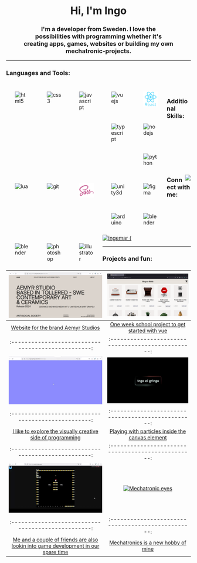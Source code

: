 <h1 align="center">Hi, I'm Ingo</h1>
<h3 align="center" style="text-wrap:balance">I'm a developer from Sweden. I love the possibilities with programming whether it's <br>
  creating apps, games, websites or building my own mechatronic-projects.</h3>

---

<h3 align="left">Languages and Tools:</h3>
<p>
<img alt="html5" align="left" width="40px" style="margin:1.7em" src="https://cdn.jsdelivr.net/gh/devicons/devicon@latest/icons/html5/html5-plain.svg" />
<img alt="css3" align="left" width="40px" style="margin:1.7em" src="https://cdn.jsdelivr.net/gh/devicons/devicon@latest/icons/css3/css3-plain.svg" />
<img alt="javascript" align="left" width="40px" style="margin:1.7em" src="https://cdn.jsdelivr.net/gh/devicons/devicon@latest/icons/javascript/javascript-plain.svg" />
<img alt="vuejs" align="left" width="40px" style="margin:1.7em" src="https://cdn.jsdelivr.net/gh/devicons/devicon@latest/icons/vuejs/vuejs-original.svg" />
<img alt="react" align="left" width="40px" style="margin:1.7em" src="https://raw.githubusercontent.com/devicons/devicon/master/icons/react/react-original-wordmark.svg" /> 
<img alt="typescript" align="left" width="40px" style="margin:1.7em" src="https://cdn.jsdelivr.net/gh/devicons/devicon@latest/icons/typescript/typescript-plain.svg" />
<img alt="nodejs" align="left" width="40px" style="margin:1.7em" src="https://cdn.jsdelivr.net/gh/devicons/devicon@latest/icons/nodejs/nodejs-plain.svg" />
<img alt="python" align="left" width="40px" style="margin:1.7em" src="https://cdn.jsdelivr.net/gh/devicons/devicon@latest/icons/python/python-plain.svg" />
<img alt="lua" align="left" width="40px" style="margin:1.7em" src="https://cdn.jsdelivr.net/gh/devicons/devicon@latest/icons/lua/lua-plain.svg" />
<img alt="git" align="left" width="40px" style="margin:1.7em" src="https://cdn.jsdelivr.net/gh/devicons/devicon@latest/icons/git/git-plain.svg" />
<img alt="sass" align="left" width="40px" style="margin:1.7em" src="https://raw.githubusercontent.com/devicons/devicon/master/icons/sass/sass-original.svg"\
</p>
<br/>
  
<h3 align="left">Additional Skills:</h3>
<img align="right" src="https://github-readme-stats.vercel.app/api?username=ingoelgringo&show_icons=true&theme=dracula">
<p align="left">
<img alt="unity3d" align="left" width="40px" style="margin:1.7em" src="https://www.vectorlogo.zone/logos/unity3d/unity3d-icon.svg"/>
<img alt="figma" align="left" width="40px" style="margin:1.7em" src="https://www.vectorlogo.zone/logos/figma/figma-icon.svg" />
<img alt="arduino" align="left" width="40px" style="margin:1.7em" src="https://cdn.worldvectorlogo.com/logos/arduino-1.svg"/>
<img alt="blender" align="left" width="40px" style="margin:1.7em" src="https://download.blender.org/branding/community/blender_community_badge_white.svg"/>   
<img alt="blender" align="left" width="40px" style="margin:1.7em" src="https://cdn.jsdelivr.net/gh/devicons/devicon@latest/icons/maya/maya-plain.svg"/>
</p>
<br/>
<br/>
<br/>
<p>
<img alt="photoshop" align="left" width="40px" style="margin:1.7em" src="https://cdn.jsdelivr.net/gh/devicons/devicon@latest/icons/photoshop/photoshop-plain.svg"/> 
<img alt="illustrator" align="left" width="40px" style="margin:1.7em" src="https://www.vectorlogo.zone/logos/adobe_illustrator/adobe_illustrator-icon.svg" alt="illustrator"/>  
</p>
<br/>
<br/>
<br/>


<h3 align="left">Connect with me:</h3>
<p align="left">
<a href="https://linkedin.com/in/ingemar-berghult-300a5ab7" target="blank"><img align="center" src="https://raw.githubusercontent.com/rahuldkjain/github-profile-readme-generator/master/src/images/icons/Social/linked-in-alt.svg" alt="ingemar ("ingo") berghult" height="30" width="40" /></a>
</p>

---

<h3 align="left">Projects and fun:</h3>


| <a href="https://www.aemyrstudios.com/"><img src="./assets/aemyrStudios.png" alt="Aemyr Studios" width="350"></a> | <a href="https://github.com/ingoelgringo/Labb_2"><img src="./assets/shopoholic.png" alt="School project" width="350"></a>|
|:-------------------------------------------------:|:-------------------------------------------------:|
| [Website for the brand Aemyr Studios](https://www.aemyrstudios.com/) | [One week school project to get started with vue](https://github.com/ingoelgringo/Labb_2) |
|:-------------------------------------------------:|:-------------------------------------------------:|
| <a href="https://ingoelgringo.github.io/divMoving/"><img src="./assets/divMoving.gif" alt="Div Moving" width="350"></a> | <a href="https://ingoelgringo.github.io/canvasPractice/"><img src="./assets/logoRain.gif" alt="Rain on logo" width="350"></a>|
|:-------------------------------------------------:|:-------------------------------------------------:|
| [I like to explore the visually creative side of programming](https://ingoelgringo.github.io/divMoving/) | [Playing with particles inside the canvas element](https://ingoelgringo.github.io/canvasPractice/) |
|:-------------------------------------------------:|:-------------------------------------------------:|
| <a href="https://www.lexaloffle.com/pico-8.php"><img src="./assets/pico-8.gif" alt="Pico-8 game" width="350"></a> | <a href="https://www.arduino.cc/"><img src="./assets/mechEyes.gif" alt="Mechatronic eyes" width="350"></a>|
|:-------------------------------------------------:|:-------------------------------------------------:|
| [Me and a couple of friends are also lookin into game development in our spare time](https://www.lexaloffle.com/pico-8.php) | [Mechatronics is a new hobby of mine](https://www.arduino.cc/) |

